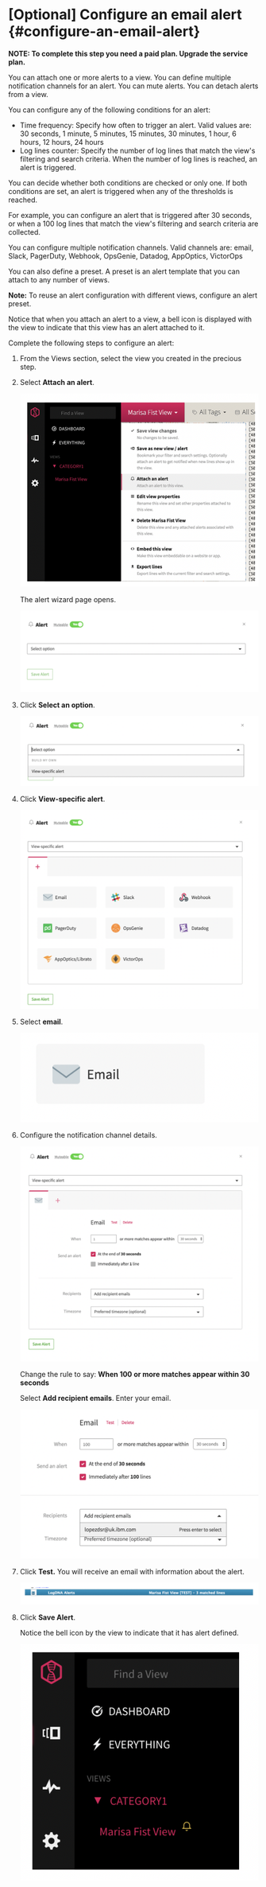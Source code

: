 # [Optional] Configure an email alert {#configure-an-email-alert}

**NOTE: To complete this step you need a paid plan. Upgrade the service plan.**

You can attach one or more alerts to a view. You can define multiple notification channels for an alert. You can mute alerts. You can detach alerts from a view.

You can configure any of the following conditions for an alert:

* Time frequency: Specify how often to trigger an alert. Valid values are: 30 seconds, 1 minute, 5 minutes, 15 minutes, 30 minutes, 1 hour, 6 hours, 12 hours, 24 hours
* Log lines counter: Specify the number of log lines that match the view&#039;s filtering and search criteria. When the number of log lines is reached, an alert is triggered.

You can decide whether both conditions are checked or only one. If both conditions are set, an alert is triggered when any of the thresholds is reached.

For example, you can configure an alert that is triggered after 30 seconds, or when a 100 log lines that match the view&#039;s filtering and search criteria are collected.

You can configure multiple notification channels. Valid channels are: email, Slack, PagerDuty, Webhook, OpsGenie, Datadog, AppOptics, VictorOps

You can also define a preset. A preset is an alert template that you can attach to any number of views.

**Note:** To reuse an alert configuration with different views, configure an alert preset.

Notice that when you attach an alert to a view, a bell icon is displayed with the view to indicate that this view has an alert attached to it.

Complete the following steps to configure an alert:

1. From the Views section, select the view you created in the precious step.

2. Select **Attach an alert**.

    ![ ](../images/logdna_img28.png)

    The alert wizard page opens.

    ![ ](../images/logdna_img29.png)

3. Click **Select an option**.

    ![ ](../images/logdna_img30.png)

4. Click **View-specific alert**.

    ![ ](../images/logdna_img31.png)

5. Select **email**.

    ![ ](../images/logdna_img32.png)

6. Configure the notification channel details.

    ![ ](../images/logdna_img33.png)

    Change the rule to say: **When 100 or more matches appear within 30 seconds**

    Select **Add recipient emails**. Enter your email.

    ![ ](../images/logdna_img34.png)

7. Click **Test.** You will receive an email with information about the alert.

    ![ ](../images/logdna_img35.png)

8. Click **Save Alert**.

    Notice the bell icon by the view to indicate that it has alert defined.

    ![ ](../images/logdna_img36.png)
